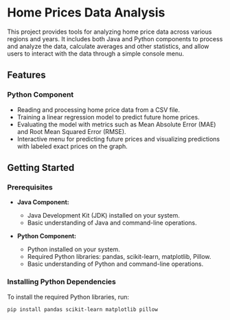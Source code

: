 # Home Prices Data Analysis

This project provides tools for analyzing home price data across various regions and years. It includes both Java and Python components to process and analyze the data, calculate averages and other statistics, and allow users to interact with the data through a simple console menu.

## Features

### Python Component
- Reading and processing home price data from a CSV file.
- Training a linear regression model to predict future home prices.
- Evaluating the model with metrics such as Mean Absolute Error (MAE) and Root Mean Squared Error (RMSE).
- Interactive menu for predicting future prices and visualizing predictions with labeled exact prices on the graph.

## Getting Started

### Prerequisites

- **Java Component:**
  - Java Development Kit (JDK) installed on your system.
  - Basic understanding of Java and command-line operations.

- **Python Component:**
  - Python installed on your system.
  - Required Python libraries: pandas, scikit-learn, matplotlib, Pillow.
  - Basic understanding of Python and command-line operations.

### Installing Python Dependencies

To install the required Python libraries, run:
```sh
pip install pandas scikit-learn matplotlib pillow
